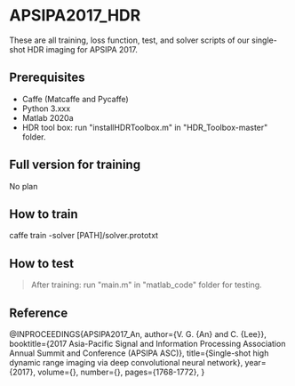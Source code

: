 # APSIPA2017_HDR

These are all training, loss function, test, and solver scripts of our single-shot HDR imaging for APSIPA 2017.

Prerequisites  
-------------
* Caffe (Matcaffe and Pycaffe)
* Python 3.xxx
* Matlab 2020a
* HDR tool box: run "installHDRToolbox.m" in "HDR_Toolbox-master" folder.

Full version for training
-------------
No plan  

How to train
-------------
caffe train -solver [PATH]/solver.prototxt

How to test
-------------
> After training: run "main.m" in "matlab_code" folder for testing.

Reference
-------------
@INPROCEEDINGS{APSIPA2017_An,
  author={V. G. {An} and C. {Lee}},
  booktitle={2017 Asia-Pacific Signal and Information Processing Association Annual Summit and Conference (APSIPA ASC)}, 
  title={Single-shot high dynamic range imaging via deep convolutional neural network}, 
  year={2017},
  volume={},
  number={},
  pages={1768-1772},
}
